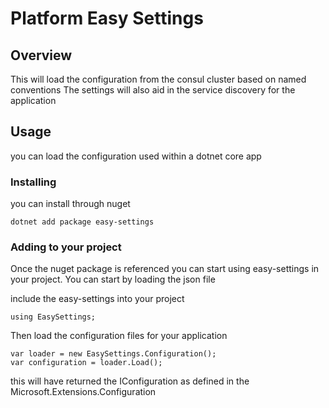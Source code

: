 # Platform Easy Settings

## Overview
This will load the configuration from the consul cluster based on named conventions
The settings will also aid in the service discovery for the application

## Usage
you can load the configuration used within a dotnet core app

### Installing 
you can install through nuget 
```
dotnet add package easy-settings
```

### Adding to your project
Once the nuget package is referenced you can start using easy-settings in your project. 
You can start by loading the json file

include the easy-settings into your project
```
using EasySettings;
```

Then load the configuration files for your application
```
var loader = new EasySettings.Configuration();
var configuration = loader.Load();
```

this will have returned the IConfiguration as defined in the Microsoft.Extensions.Configuration 